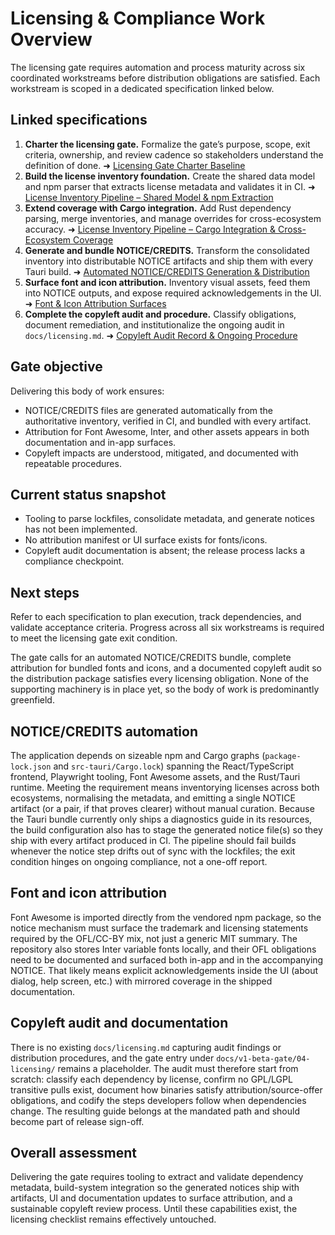 # Licensing & Compliance Work Overview


The licensing gate requires automation and process maturity across six coordinated workstreams before distribution obligations are satisfied. Each workstream is scoped in a dedicated specification linked below.

## Linked specifications
1. **Charter the licensing gate.** Formalize the gate’s purpose, scope, exit criteria, ownership, and review cadence so stakeholders understand the definition of done. ➜ [Licensing Gate Charter Baseline](./licensing-gate-charter.md)
2. **Build the license inventory foundation.** Create the shared data model and npm parser that extracts license metadata and validates it in CI. ➜ [License Inventory Pipeline – Shared Model & npm Extraction](./license-inventory-foundation.md)
3. **Extend coverage with Cargo integration.** Add Rust dependency parsing, merge inventories, and manage overrides for cross-ecosystem accuracy. ➜ [License Inventory Pipeline – Cargo Integration & Cross-Ecosystem Coverage](./license-inventory-cargo-integration.md)
4. **Generate and bundle NOTICE/CREDITS.** Transform the consolidated inventory into distributable NOTICE artifacts and ship them with every Tauri build. ➜ [Automated NOTICE/CREDITS Generation & Distribution](./notice-generation-and-bundling.md)
5. **Surface font and icon attribution.** Inventory visual assets, feed them into NOTICE outputs, and expose required acknowledgements in the UI. ➜ [Font & Icon Attribution Surfaces](./font-and-icon-attribution.md)
6. **Complete the copyleft audit and procedure.** Classify obligations, document remediation, and institutionalize the ongoing audit in `docs/licensing.md`. ➜ [Copyleft Audit Record & Ongoing Procedure](./copyleft-audit-and-procedure.md)

## Gate objective
Delivering this body of work ensures:
* NOTICE/CREDITS files are generated automatically from the authoritative inventory, verified in CI, and bundled with every artifact.
* Attribution for Font Awesome, Inter, and other assets appears in both documentation and in-app surfaces.
* Copyleft impacts are understood, mitigated, and documented with repeatable procedures.

## Current status snapshot
* Tooling to parse lockfiles, consolidate metadata, and generate notices has not been implemented.
* No attribution manifest or UI surface exists for fonts/icons.
* Copyleft audit documentation is absent; the release process lacks a compliance checkpoint.

## Next steps
Refer to each specification to plan execution, track dependencies, and validate acceptance criteria. Progress across all six workstreams is required to meet the licensing gate exit condition.

The gate calls for an automated NOTICE/CREDITS bundle, complete attribution for bundled fonts and icons, and a documented copyleft audit so the distribution package satisfies every licensing obligation. None of the supporting machinery is in place yet, so the body of work is predominantly greenfield.

## NOTICE/CREDITS automation

The application depends on sizeable npm and Cargo graphs (`package-lock.json` and `src-tauri/Cargo.lock`) spanning the React/TypeScript frontend, Playwright tooling, Font Awesome assets, and the Rust/Tauri runtime. Meeting the requirement means inventorying licenses across both ecosystems, normalising the metadata, and emitting a single NOTICE artifact (or a pair, if that proves clearer) without manual curation. Because the Tauri bundle currently only ships a diagnostics guide in its resources, the build configuration also has to stage the generated notice file(s) so they ship with every artifact produced in CI. The pipeline should fail builds whenever the notice step drifts out of sync with the lockfiles; the exit condition hinges on ongoing compliance, not a one-off report.

## Font and icon attribution

Font Awesome is imported directly from the vendored npm package, so the notice mechanism must surface the trademark and licensing statements required by the OFL/CC-BY mix, not just a generic MIT summary. The repository also stores Inter variable fonts locally, and their OFL obligations need to be documented and surfaced both in-app and in the accompanying NOTICE. That likely means explicit acknowledgements inside the UI (about dialog, help screen, etc.) with mirrored coverage in the shipped documentation.

## Copyleft audit and documentation

There is no existing `docs/licensing.md` capturing audit findings or distribution procedures, and the gate entry under `docs/v1-beta-gate/04-licensing/` remains a placeholder. The audit must therefore start from scratch: classify each dependency by license, confirm no GPL/LGPL transitive pulls exist, document how binaries satisfy attribution/source-offer obligations, and codify the steps developers follow when dependencies change. The resulting guide belongs at the mandated path and should become part of release sign-off.

## Overall assessment

Delivering the gate requires tooling to extract and validate dependency metadata, build-system integration so the generated notices ship with artifacts, UI and documentation updates to surface attribution, and a sustainable copyleft review process. Until these capabilities exist, the licensing checklist remains effectively untouched.


